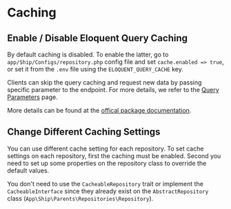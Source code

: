 # Caching

## Enable / Disable Eloquent Query Caching

By default caching is disabled. To enable the latter, go to `app/Ship/Configs/repository.php` config file and set 
`cache.enabled => true`, or set it from the `.env` file using the `ELOQUENT_QUERY_CACHE` key.

Clients can skip the query caching and request new data by passing specific parameter to the endpoint. For more details, 
we refer to the [Query Parameters](./../features/query-parameters.html) page.

More details can be found at the [offical package documentation](https://github.com/andersao/l5-repository#cache-config).

## Change Different Caching Settings

You can use different cache setting for each repository. To set cache settings on each repository, first the caching 
must be enabled. Second you need to set up some properties on the repository class to override the default values.

You don't need to use the `CacheableRepository` trait or implement the `CacheableInterface` since they already exist on 
the `AbstractRepository` class (`App\Ship\Parents\Repositories\Repository`).
